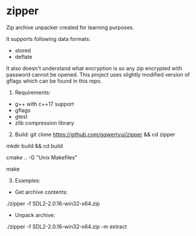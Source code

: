 # zipper
Zip archive unpacker created for learning purposes.

It supports following data formats:
- stored
- deflate

It also doesn't understand what encryption is so any zip encrypted with password cannot be opened.
This project uses slightly modified version of gflags which can be found in this repo.

1. Requirements:
- g++ with c++17 support
- gflags
- gtest
- zlib compression library

2. Build:
git clone https://github.com/qqwertyui/zipper && cd zipper

mkdir build && cd build

cmake .. -G "Unix Makefiles"

make

3. Examples:
- Get archive contents:

./zipper -f SDL2-2.0.16-win32-x64.zip

- Unpack archive:

./zipper -f SDL2-2.0.16-win32-x64.zip -m extract
